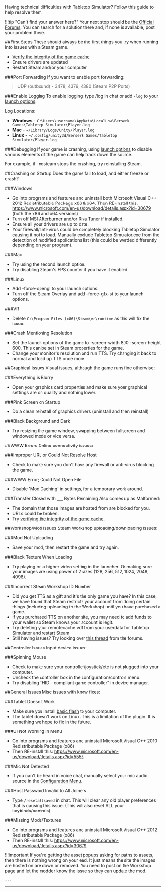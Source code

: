 Having technical difficulties with Tabletop Simulator? Follow this guide to help resolve them.

!!!tip "Can't find your answer here?"
    Your next stop should be the [Official Forums](http://www.berserk-games.com/forums/forumdisplay.php?12-Technical-Support). You can search for a solution there and, if none is available, post your problem there.

##First Steps
These should always be the first things you try when running into issues with a Steam game.

* [Verify the integrity of the game cache](https://support.steampowered.com/kb_article.php?ref=2037-QEUH-3335)
* Ensure drivers are updated
* Restart Steam and/or your computer

###Port Forwarding
If you want to enable port forwarding:
>UDP (outbound) - 3478, 4379, 4380 (Steam P2P Ports)

###Enable Logging
To enable logging, type /log in chat or add `-log` to your [launch options](launch-options).

Log Locations:

* **Windows** - `C:\Users\username\AppData\LocalLow\Berserk Games\Tabletop Simulator\Player.log`
* **Mac** - `~/Library/Logs/Unity/Player.log`
* **Linux** - `~/.config/unity3d/Berserk Games/Tabletop Simulator/Player.log`

###Debugging
If your game is crashing, using [launch options](launch-options) to disable various elements of the game can help track down the source.

For example, if -nosteam stops the crashing, try reinstalling Steam.

##Crashing on Startup
Does the game fail to load, and either freeze or crash?

###Windows
* Go into programs and features and uninstall both Microsoft Visual C++ 2012 Redistributable Package x86 & x64.
Then RE-install this: https://www.microsoft.com/en-us/download/details.aspx?id=30679 (both the x86 and x64 versions)
* Turn off MSI Afterburner and/or Riva Tuner if installed.
* Ensure all your drivers are up to date.
* Your firewall/anti-virus could be completely blocking Tabletop Simulator causing it not to load. Manually exclude Tabletop Simulator.exe from the detection of modified applications list (this could be worded differently depending on your program).

###Mac
* Try using the second launch option.
* Try disabling Steam's FPS counter if you have it enabled.

###Linux
* Add -force-opengl to your launch options.
* Turn off the Steam Overlay and add -force-gfx-st to your launch options.

###VR
* Delete `C:\Program Files (x86)\Steam\vr\runtime` as this will fix the issue.

###Crash Mentioning Resolution
* Set the launch options of the game to -screen-width 800 -screen-height 600. This can be set in Steam properties for the game.
* Change your monitor's resolution and run TTS. Try changing it back to normal and load up TTS once more.







##Graphical Issues
Visual issues, although the game runs fine otherwise:

###Everything is Blurry
* Open your graphics card properties and make sure your graphical settings are on quality and nothing lower.

###Pink Screen on Startup
* Do a clean reinstall of graphics drivers (uninstall and then reinstall)

###Black Background and Dark
* Try resizing the game window, swapping between fullscreen and windowed mode or vice versa.





##WWW Errors
Online connectivity issues:

###Improper URL or Could Not Resolve Host
* Check to make sure you don't have any firewall or anti-virus blocking the game.

###WWW Error; Could Not Open File
* Disable 'Mod Caching' in settings, for a temporary work around.

###Transfer Closed with ___ Bytes Remaining
Also comes up as <url> Malformed:

* The domain that those images are hosted from are blocked for you.
* URLs could be broken.
* Try [verifying the integrity of the game cache](https://support.steampowered.com/kb_article.php?ref=2037-QEUH-3335).





##Workshop/Mod Issues
Steam Workshop uploading/downloading issues:

###Mod Not Uploading
* Save your mod, then restart the game and try again.

###Black Texture When Loading
* Try playing on a higher video setting in the launcher. Or making sure your images are using power of 2 sizes (128, 256, 512, 1024, 2048, 4096).

###Incorrect Steam Workshop ID Number
* Did you get TTS as a gift and it's the only game you have? In this case, we have found that Steam restricts your account from doing certain things (including uploading to the Workshop) until you have purchased a game.
* If you purchased TTS on another site, you may need to add funds to your wallet so Steam knows your account is legit.
* Try deleting your remotecache.vdf from your userdata for Tabletop Simulator and restart Steam
* Still having issues? Try looking over [this thread](http://www.berserk-games.com/forums/showthread.php?2512-Workshop-Upload-Broken&highlight=workshop) from the forums.




##Controller Issues
Input device issues:

###Spinning Mouse
* Check to make sure your controller/joystick/etc is not plugged into your computer.
* Uncheck the controller box in the configuration/controls menu.
* Try disabling "HID - compliant game controller" in device manager.








##General Issues
Misc issues with know fixes:

###Tablet Doesn't Work
* Make sure you install [basic flash](https://get.adobe.com/flashplayer/otherversions) to your computer.
* The tablet doesn't work on Linux. This is a limitation of the plugin. It is something we hope to fix in the future.

###UI Not Working in Menu
* Go into programs and features and uninstall Microsoft Visual C++ 2010 Redistributable Package (x86)
* Then RE-install this: https://www.microsoft.com/en-us/download/details.aspx?id=5555

###Mic Not Detected
* If you can't be heard in voice chat, manually select your mic audio source in the [Configuration Menu](configuration-menu#sound).

###Host Password Invalid to All Joiners
* Type `/resetallsaved` in chat. This will clear any old player preferences that is causing this issue. (This will also reset ALL your keybinds/controls)

###Missing Mods/Textures
* Go into programs and features and uninstall Microsoft Visual C++ 2012 Redistributable Package (x86)
* Then RE-install this: https://www.microsoft.com/en-us/download/details.aspx?id=30679

!!!important
    If you're getting the asset popups asking for paths to assets, then there is nothing wrong on your end. It just means the site the images are hosted on are down or removed. You need to post on the Workshop page and let the modder know the issue so they can update the mod.




    ---







---
